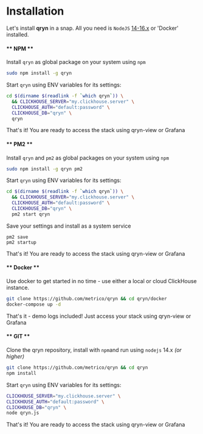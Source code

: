 # Installation

Let's install **qryn** in a snap. All you need is `NodeJS` [14-16.x](https://github.com/nodesource/distributions) or 'Docker' installed.

<!-- tabs:start -->

#### ** NPM **
Install `qryn` as global package on your system using `npm`
```bash
sudo npm install -g qryn
```

Start `qryn` using ENV variables for its settings:

```bash
cd $(dirname $(readlink -f `which qryn`)) \
  && CLICKHOUSE_SERVER="my.clickhouse.server" \
  CLICKHOUSE_AUTH="default:password" \
  CLICKHOUSE_DB="qryn" \
  qryn
```

That's it! You are ready to access the stack using qryn-view or Grafana


#### ** PM2 **
Install `qryn` and `pm2` as global packages on your system using `npm`

```bash
sudo npm install -g qryn pm2
```

Start `qryn` using ENV variables for its settings:
```bash
cd $(dirname $(readlink -f `which qryn`)) \
  && CLICKHOUSE_SERVER="my.clickhouse.server" \
  CLICKHOUSE_AUTH="default:password" \
  CLICKHOUSE_DB="qryn" \
  pm2 start qryn
```

Save your settings and install as a system service
```
pm2 save
pm2 startup
```

That's it! You are ready to access the stack using qryn-view or Grafana


#### ** Docker **
Use docker to get started in no time - use either a local or cloud ClickHouse instance.

```bash
git clone https://github.com/metrico/qryn && cd qryn/docker
docker-compose up -d
```

That's it - demo logs included! Just access your stack using qryn-view or Grafana

#### ** GIT **
Clone the qryn repository, install with `npm`and run using `nodejs` 14.x *(or higher)*
```bash
git clone https://github.com/metrico/qryn && cd qryn
npm install
```

Start `qryn` using ENV variables for its settings:

```bash
CLICKHOUSE_SERVER="my.clickhouse.server" \
CLICKHOUSE_AUTH="default:password" \
CLICKHOUSE_DB="qryn" \
node qryn.js
```

That's it! You are ready to access the stack using qryn-view or Grafana


<!-- tabs:end -->
